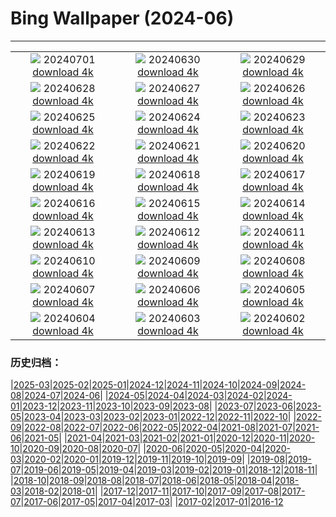 # Bing Wallpaper (2024-06)
**************
| | | |
| :----: | :----: | :----: |
| ![](https://www.bing.com/th?id=OHR.FisgardLighthouse_ZH-CN5474064913_1920x1080.jpg) 20240701 [download 4k](https://www.bing.com/th?id=OHR.FisgardLighthouse_ZH-CN5474064913_UHD.jpg) | ![](https://www.bing.com/th?id=OHR.UbudBali_ZH-CN4891348277_1920x1080.jpg) 20240630 [download 4k](https://www.bing.com/th?id=OHR.UbudBali_ZH-CN4891348277_UHD.jpg) | ![](https://www.bing.com/th?id=OHR.NienhagenMecklenburg_ZH-CN4482269700_1920x1080.jpg) 20240629 [download 4k](https://www.bing.com/th?id=OHR.NienhagenMecklenburg_ZH-CN4482269700_UHD.jpg) |
| ![](https://www.bing.com/th?id=OHR.ChauseyIslands_ZH-CN4241103934_1920x1080.jpg) 20240628 [download 4k](https://www.bing.com/th?id=OHR.ChauseyIslands_ZH-CN4241103934_UHD.jpg) | ![](https://www.bing.com/th?id=OHR.FlorenceDuomo_ZH-CN7379412586_1920x1080.jpg) 20240627 [download 4k](https://www.bing.com/th?id=OHR.FlorenceDuomo_ZH-CN7379412586_UHD.jpg) | ![](https://www.bing.com/th?id=OHR.CardinalfishAnemone_ZH-CN7249037417_1920x1080.jpg) 20240626 [download 4k](https://www.bing.com/th?id=OHR.CardinalfishAnemone_ZH-CN7249037417_UHD.jpg) |
| ![](https://www.bing.com/th?id=OHR.FireWave_ZH-CN7110736577_1920x1080.jpg) 20240625 [download 4k](https://www.bing.com/th?id=OHR.FireWave_ZH-CN7110736577_UHD.jpg) | ![](https://www.bing.com/th?id=OHR.FloresIsland_ZH-CN6930246149_1920x1080.jpg) 20240624 [download 4k](https://www.bing.com/th?id=OHR.FloresIsland_ZH-CN6930246149_UHD.jpg) | ![](https://www.bing.com/th?id=OHR.DhakaBangladesh_ZH-CN6777866162_1920x1080.jpg) 20240623 [download 4k](https://www.bing.com/th?id=OHR.DhakaBangladesh_ZH-CN6777866162_UHD.jpg) |
| ![](https://www.bing.com/th?id=OHR.BrazilRainforest_ZH-CN6432366530_1920x1080.jpg) 20240622 [download 4k](https://www.bing.com/th?id=OHR.BrazilRainforest_ZH-CN6432366530_UHD.jpg) | ![](https://www.bing.com/th?id=OHR.SummerSolstice2024_ZH-CN6141918663_1920x1080.jpg) 20240621 [download 4k](https://www.bing.com/th?id=OHR.SummerSolstice2024_ZH-CN6141918663_UHD.jpg) | ![](https://www.bing.com/th?id=OHR.KokinoMacedonia_ZH-CN6029529601_1920x1080.jpg) 20240620 [download 4k](https://www.bing.com/th?id=OHR.KokinoMacedonia_ZH-CN6029529601_UHD.jpg) |
| ![](https://www.bing.com/th?id=OHR.CuxhavenTower_ZH-CN5580118944_1920x1080.jpg) 20240619 [download 4k](https://www.bing.com/th?id=OHR.CuxhavenTower_ZH-CN5580118944_UHD.jpg) | ![](https://www.bing.com/th?id=OHR.LupinIceland_ZH-CN5329147708_1920x1080.jpg) 20240618 [download 4k](https://www.bing.com/th?id=OHR.LupinIceland_ZH-CN5329147708_UHD.jpg) | ![](https://www.bing.com/th?id=OHR.HummingThistle_ZH-CN5057539905_1920x1080.jpg) 20240617 [download 4k](https://www.bing.com/th?id=OHR.HummingThistle_ZH-CN5057539905_UHD.jpg) |
| ![](https://www.bing.com/th?id=OHR.RedFoxDad_ZH-CN4894022141_1920x1080.jpg) 20240616 [download 4k](https://www.bing.com/th?id=OHR.RedFoxDad_ZH-CN4894022141_UHD.jpg) | ![](https://www.bing.com/th?id=OHR.NazareWave_ZH-CN4575182192_1920x1080.jpg) 20240615 [download 4k](https://www.bing.com/th?id=OHR.NazareWave_ZH-CN4575182192_UHD.jpg) | ![](https://www.bing.com/th?id=OHR.PeggysCove_ZH-CN4221190894_1920x1080.jpg) 20240614 [download 4k](https://www.bing.com/th?id=OHR.PeggysCove_ZH-CN4221190894_UHD.jpg) |
| ![](https://www.bing.com/th?id=OHR.RegistanUzbekistan_ZH-CN7850329702_1920x1080.jpg) 20240613 [download 4k](https://www.bing.com/th?id=OHR.RegistanUzbekistan_ZH-CN7850329702_UHD.jpg) | ![](https://www.bing.com/th?id=OHR.BigBendMilkyWay_ZH-CN7709015605_1920x1080.jpg) 20240612 [download 4k](https://www.bing.com/th?id=OHR.BigBendMilkyWay_ZH-CN7709015605_UHD.jpg) | ![](https://www.bing.com/th?id=OHR.GemsbokBotswana_ZH-CN7507199339_1920x1080.jpg) 20240611 [download 4k](https://www.bing.com/th?id=OHR.GemsbokBotswana_ZH-CN7507199339_UHD.jpg) |
| ![](https://www.bing.com/th?id=OHR.DragonBoatFestival2024_ZH-CN6619827853_1920x1080.jpg) 20240610 [download 4k](https://www.bing.com/th?id=OHR.DragonBoatFestival2024_ZH-CN6619827853_UHD.jpg) | ![](https://www.bing.com/th?id=OHR.BardenasBiosphere_ZH-CN6198033700_1920x1080.jpg) 20240609 [download 4k](https://www.bing.com/th?id=OHR.BardenasBiosphere_ZH-CN6198033700_UHD.jpg) | ![](https://www.bing.com/th?id=OHR.KillikRiverAlaska_ZH-CN5736211272_1920x1080.jpg) 20240608 [download 4k](https://www.bing.com/th?id=OHR.KillikRiverAlaska_ZH-CN5736211272_UHD.jpg) |
| ![](https://www.bing.com/th?id=OHR.HumpbackFamily_ZH-CN4336100531_1920x1080.jpg) 20240607 [download 4k](https://www.bing.com/th?id=OHR.HumpbackFamily_ZH-CN4336100531_UHD.jpg) | ![](https://www.bing.com/th?id=OHR.CamargueFlamingos_ZH-CN4176922228_1920x1080.jpg) 20240606 [download 4k](https://www.bing.com/th?id=OHR.CamargueFlamingos_ZH-CN4176922228_UHD.jpg) | ![](https://www.bing.com/th?id=OHR.MadagascarRiver_ZH-CN3842472014_1920x1080.jpg) 20240605 [download 4k](https://www.bing.com/th?id=OHR.MadagascarRiver_ZH-CN3842472014_UHD.jpg) |
| ![](https://www.bing.com/th?id=OHR.ChestnutBeeEater_ZH-CN3514753872_1920x1080.jpg) 20240604 [download 4k](https://www.bing.com/th?id=OHR.ChestnutBeeEater_ZH-CN3514753872_UHD.jpg) | ![](https://www.bing.com/th?id=OHR.CopenhagenBicycles_ZH-CN3047958346_1920x1080.jpg) 20240603 [download 4k](https://www.bing.com/th?id=OHR.CopenhagenBicycles_ZH-CN3047958346_UHD.jpg) | ![](https://www.bing.com/th?id=OHR.MenRuz_ZH-CN2021725181_1920x1080.jpg) 20240602 [download 4k](https://www.bing.com/th?id=OHR.MenRuz_ZH-CN2021725181_UHD.jpg) |

### 历史归档：

|[2025-03](/2025-03/2025-03.md)|[2025-02](/2025-02/2025-02.md)|[2025-01](/2025-01/2025-01.md)|[2024-12](/2024-12/2024-12.md)|[2024-11](/2024-11/2024-11.md)|[2024-10](/2024-10/2024-10.md)|[2024-09](/2024-09/2024-09.md)|[2024-08](/2024-08/2024-08.md)|[2024-07](/2024-07/2024-07.md)|[2024-06](/2024-06/2024-06.md)|
|[2024-05](/2024-05/2024-05.md)|[2024-04](/2024-04/2024-04.md)|[2024-03](/2024-03/2024-03.md)|[2024-02](/2024-02/2024-02.md)|[2024-01](/2024-01/2024-01.md)|[2023-12](/2023-12/2023-12.md)|[2023-11](/2023-11/2023-11.md)|[2023-10](/2023-10/2023-10.md)|[2023-09](/2023-09/2023-09.md)|[2023-08](/2023-08/2023-08.md)|
|[2023-07](/2023-07/2023-07.md)|[2023-06](/2023-06/2023-06.md)|[2023-05](/2023-05/2023-05.md)|[2023-04](/2023-04/2023-04.md)|[2023-03](/2023-03/2023-03.md)|[2023-02](/2023-02/2023-02.md)|[2023-01](/2023-01/2023-01.md)|[2022-12](/2022-12/2022-12.md)|[2022-11](/2022-11/2022-11.md)|[2022-10](/2022-10/2022-10.md)|
|[2022-09](/2022-09/2022-09.md)|[2022-08](/2022-08/2022-08.md)|[2022-07](/2022-07/2022-07.md)|[2022-06](/2022-06/2022-06.md)|[2022-05](/2022-05/2022-05.md)|[2022-04](/2022-04/2022-04.md)|[2021-08](/2021-08/2021-08.md)|[2021-07](/2021-07/2021-07.md)|[2021-06](/2021-06/2021-06.md)|[2021-05](/2021-05/2021-05.md)|
|[2021-04](/2021-04/2021-04.md)|[2021-03](/2021-03/2021-03.md)|[2021-02](/2021-02/2021-02.md)|[2021-01](/2021-01/2021-01.md)|[2020-12](/2020-12/2020-12.md)|[2020-11](/2020-11/2020-11.md)|[2020-10](/2020-10/2020-10.md)|[2020-09](/2020-09/2020-09.md)|[2020-08](/2020-08/2020-08.md)|[2020-07](/2020-07/2020-07.md)|
|[2020-06](/2020-06/2020-06.md)|[2020-05](/2020-05/2020-05.md)|[2020-04](/2020-04/2020-04.md)|[2020-03](/2020-03/2020-03.md)|[2020-02](/2020-02/2020-02.md)|[2020-01](/2020-01/2020-01.md)|[2019-12](/2019-12/2019-12.md)|[2019-11](/2019-11/2019-11.md)|[2019-10](/2019-10/2019-10.md)|[2019-09](/2019-09/2019-09.md)|
|[2019-08](/2019-08/2019-08.md)|[2019-07](/2019-07/2019-07.md)|[2019-06](/2019-06/2019-06.md)|[2019-05](/2019-05/2019-05.md)|[2019-04](/2019-04/2019-04.md)|[2019-03](/2019-03/2019-03.md)|[2019-02](/2019-02/2019-02.md)|[2019-01](/2019-01/2019-01.md)|[2018-12](/2018-12/2018-12.md)|[2018-11](/2018-11/2018-11.md)|
|[2018-10](/2018-10/2018-10.md)|[2018-09](/2018-09/2018-09.md)|[2018-08](/2018-08/2018-08.md)|[2018-07](/2018-07/2018-07.md)|[2018-06](/2018-06/2018-06.md)|[2018-05](/2018-05/2018-05.md)|[2018-04](/2018-04/2018-04.md)|[2018-03](/2018-03/2018-03.md)|[2018-02](/2018-02/2018-02.md)|[2018-01](/2018-01/2018-01.md)|
|[2017-12](/2017-12/2017-12.md)|[2017-11](/2017-11/2017-11.md)|[2017-10](/2017-10/2017-10.md)|[2017-09](/2017-09/2017-09.md)|[2017-08](/2017-08/2017-08.md)|[2017-07](/2017-07/2017-07.md)|[2017-06](/2017-06/2017-06.md)|[2017-05](/2017-05/2017-05.md)|[2017-04](/2017-04/2017-04.md)|[2017-03](/2017-03/2017-03.md)|
|[2017-02](/2017-02/2017-02.md)|[2017-01](/2017-01/2017-01.md)|[2016-12](/2016-12/2016-12.md)